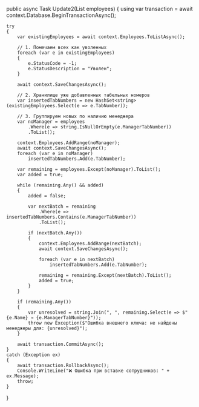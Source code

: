 public async Task Update2(List<Employee> employees)
{
    using var transaction = await context.Database.BeginTransactionAsync();

    try
    {
        var existingEmployees = await context.Employees.ToListAsync();

        // 1. Помечаем всех как уволенных
        foreach (var e in existingEmployees)
        {
            e.StatusCode = -1;
            e.StatusDescription = "Уволен";
        }

        await context.SaveChangesAsync();

        // 2. Хранилище уже добавленных табельных номеров
        var insertedTabNumbers = new HashSet<string>(existingEmployees.Select(e => e.TabNumber));

        // 3. Группируем новых по наличию менеджера
        var noManager = employees
            .Where(e => string.IsNullOrEmpty(e.ManagerTabNumber))
            .ToList();

        context.Employees.AddRange(noManager);
        await context.SaveChangesAsync();
        foreach (var e in noManager)
            insertedTabNumbers.Add(e.TabNumber);

        var remaining = employees.Except(noManager).ToList();
        var added = true;

        while (remaining.Any() && added)
        {
            added = false;

            var nextBatch = remaining
                .Where(e => insertedTabNumbers.Contains(e.ManagerTabNumber))
                .ToList();

            if (nextBatch.Any())
            {
                context.Employees.AddRange(nextBatch);
                await context.SaveChangesAsync();

                foreach (var e in nextBatch)
                    insertedTabNumbers.Add(e.TabNumber);

                remaining = remaining.Except(nextBatch).ToList();
                added = true;
            }
        }

        if (remaining.Any())
        {
            var unresolved = string.Join(", ", remaining.Select(e => $"{e.Name} → {e.ManagerTabNumber}"));
            throw new Exception($"Ошибка внешнего ключа: не найдены менеджеры для: {unresolved}");
        }

        await transaction.CommitAsync();
    }
    catch (Exception ex)
    {
        await transaction.RollbackAsync();
        Console.WriteLine("❌ Ошибка при вставке сотрудников: " + ex.Message);
        throw;
    }
}
